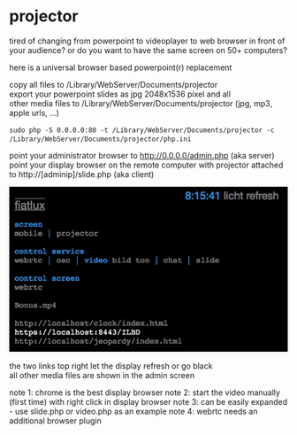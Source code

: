 # projector
tired of changing from powerpoint to videoplayer to web browser in front of your audience?
or do you want to have the same screen on 50+ computers?

here is a universal browser based powerpoint(r) replacement  

copy all files to /Library/WebServer/Documents/projector  
export your powerpoint slides as jpg 2048x1536 pixel and  all  
other media files to /Library/WebServer/Documents/projector
(jpg, mp3, apple urls, ...)

```
sudo php -S 0.0.0.0:80 -t /Library/WebServer/Documents/projector -c /Library/WebServer/Documents/projector/php.ini
```

point your administrator browser to http://0.0.0.0/admin.php  (aka server)
point your display browser on the remote computer with projector attached to http://[adminip]/slide.php  (aka client)

![screenshot](screenshot.jpg "admin")

the two links top right let the display refresh or go black  
all other media files are shown in the admin screen
  
note 1: chrome is the best display browser 
note 2: start the video manually (first time) with right click in display browser
note 3: can be easily expanded - use slide.php or video.php as an example
note 4: webrtc needs an additional browser plugin
